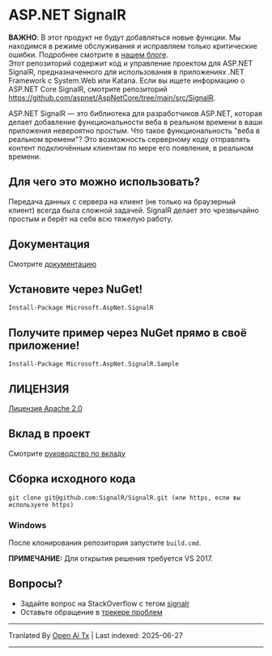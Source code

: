# ASP.NET SignalR 

**ВАЖНО**: В этот продукт не будут добавляться новые функции. Мы находимся в режиме обслуживания и исправляем только критические ошибки. Подробнее смотрите в [нашем блоге](https://devblogs.microsoft.com/aspnet/the-future-of-asp-net-signalr/).  
Этот репозиторий содержит код и управление проектом для ASP.NET SignalR, предназначенного для использования в приложениях .NET Framework с System.Web или Katana. Если вы ищете информацию о ASP.NET Core SignalR, смотрите репозиторий https://github.com/aspnet/AspNetCore/tree/main/src/SignalR.

ASP.NET SignalR — это библиотека для разработчиков ASP.NET, которая делает добавление функциональности веба в реальном времени в ваши приложения невероятно простым. Что такое функциональность "веба в реальном времени"? Это возможность серверному коду отправлять контент подключённым клиентам по мере его появления, в реальном времени.

## Для чего это можно использовать?
Передача данных с сервера на клиент (не только на браузерный клиент) всегда была сложной задачей. SignalR делает это чрезвычайно простым и берёт на себя всю тяжелую работу.

## Документация
Смотрите [документацию](https://docs.microsoft.com/aspnet/signalr/overview/getting-started/introduction-to-signalr)

## Установите через NuGet!

    Install-Package Microsoft.AspNet.SignalR

## Получите пример через NuGet прямо в своё приложение!

    Install-Package Microsoft.AspNet.SignalR.Sample
	
## ЛИЦЕНЗИЯ
[Лицензия Apache 2.0](https://raw.githubusercontent.com/SignalR/SignalR/main/LICENSE.txt)

## Вклад в проект

Смотрите [руководство по вкладу](https://raw.githubusercontent.com/SignalR/SignalR/main/CONTRIBUTING.md)

## Сборка исходного кода

```
git clone git@github.com:SignalR/SignalR.git (или https, если вы используете https)
```

### Windows
После клонирования репозитория запустите `build.cmd`.

**ПРИМЕЧАНИЕ:** Для открытия решения требуется VS 2017.

## Вопросы?
* Задайте вопрос на StackOverflow с тегом [signalr](https://stackoverflow.com/questions/tagged/signalr)
* Оставьте обращение в [трекере проблем](https://github.com/SignalR/SignalR/issues)

---

Tranlated By [Open Ai Tx](https://github.com/OpenAiTx/OpenAiTx) | Last indexed: 2025-06-27

---